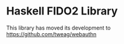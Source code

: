 # Haskell FIDO2 Library

This library has moved its development to https://github.com/tweag/webauthn
